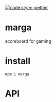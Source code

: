 [![code style: prettier](https://img.shields.io/badge/code_style-prettier-ff69b4.svg?style=flat-square)](https://github.com/prettier/prettier)

# marga

scoreboard for gaming

# install

`npm i marga`

# API
